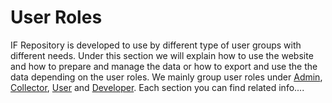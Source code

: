 # User Roles

IF Repository is developed to use by different type of user groups with different needs.
Under this section we will explain how to use the website and how to prepare and manage the data or how to export and use the the data depending on the user roles. We mainly group user roles under [Admin](../user_documentation/admin/admin_intro.md), [Collector](../user_documentation/collector/collector_intro.md), [User](../user_documentation/user/user_intro.md) and [Developer](../developers/replicate/0-devdocs.md). Each section you can find related info....